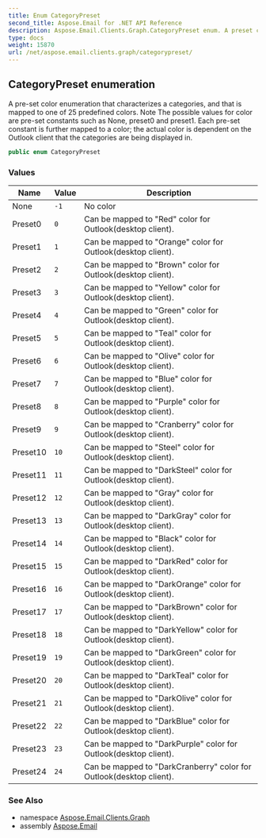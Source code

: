 ```yaml
---
title: Enum CategoryPreset
second_title: Aspose.Email for .NET API Reference
description: Aspose.Email.Clients.Graph.CategoryPreset enum. A preset color enumeration that characterizes a categories and that is mapped to one of 25 predefined colors. Note The possible values for color are preset constants such as None preset0 and preset1. Each preset constant is further mapped to a color the actual color is dependent on the Outlook client that the categories are being displayed in
type: docs
weight: 15870
url: /net/aspose.email.clients.graph/categorypreset/
---
```

## CategoryPreset enumeration

A pre-set color enumeration that characterizes a categories, and that is mapped to one of 25 predefined colors. Note The possible values for color are pre-set constants such as None, preset0 and preset1. Each pre-set constant is further mapped to a color; the actual color is dependent on the Outlook client that the categories are being displayed in.

```csharp
public enum CategoryPreset
```

### Values

| Name | Value | Description |
| --- | --- | --- |
| None | `-1` | No color |
| Preset0 | `0` | Can be mapped to "Red" color for Outlook(desktop client). |
| Preset1 | `1` | Can be mapped to "Orange" color for Outlook(desktop client). |
| Preset2 | `2` | Can be mapped to "Brown" color for Outlook(desktop client). |
| Preset3 | `3` | Can be mapped to "Yellow" color for Outlook(desktop client). |
| Preset4 | `4` | Can be mapped to "Green" color for Outlook(desktop client). |
| Preset5 | `5` | Can be mapped to "Teal" color for Outlook(desktop client). |
| Preset6 | `6` | Can be mapped to "Olive" color for Outlook(desktop client). |
| Preset7 | `7` | Can be mapped to "Blue" color for Outlook(desktop client). |
| Preset8 | `8` | Can be mapped to "Purple" color for Outlook(desktop client). |
| Preset9 | `9` | Can be mapped to "Cranberry" color for Outlook(desktop client). |
| Preset10 | `10` | Can be mapped to "Steel" color for Outlook(desktop client). |
| Preset11 | `11` | Can be mapped to "DarkSteel" color for Outlook(desktop client). |
| Preset12 | `12` | Can be mapped to "Gray" color for Outlook(desktop client). |
| Preset13 | `13` | Can be mapped to "DarkGray" color for Outlook(desktop client). |
| Preset14 | `14` | Can be mapped to "Black" color for Outlook(desktop client). |
| Preset15 | `15` | Can be mapped to "DarkRed" color for Outlook(desktop client). |
| Preset16 | `16` | Can be mapped to "DarkOrange" color for Outlook(desktop client). |
| Preset17 | `17` | Can be mapped to "DarkBrown" color for Outlook(desktop client). |
| Preset18 | `18` | Can be mapped to "DarkYellow" color for Outlook(desktop client). |
| Preset19 | `19` | Can be mapped to "DarkGreen" color for Outlook(desktop client). |
| Preset20 | `20` | Can be mapped to "DarkTeal" color for Outlook(desktop client). |
| Preset21 | `21` | Can be mapped to "DarkOlive" color for Outlook(desktop client). |
| Preset22 | `22` | Can be mapped to "DarkBlue" color for Outlook(desktop client). |
| Preset23 | `23` | Can be mapped to "DarkPurple" color for Outlook(desktop client). |
| Preset24 | `24` | Can be mapped to "DarkCranberry" color for Outlook(desktop client). |

### See Also

* namespace [Aspose.Email.Clients.Graph](../../aspose.email.clients.graph/)
* assembly [Aspose.Email](../../)


